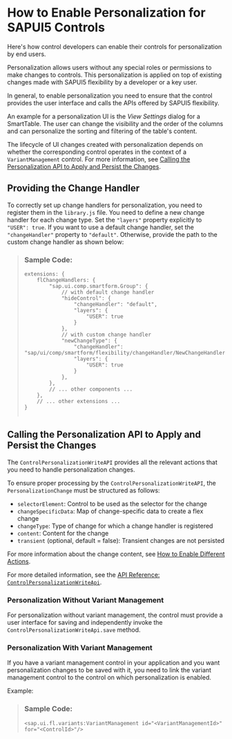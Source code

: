 <!-- loio5f215c172f9644758cbb2b21c6c87926 -->

# How to Enable Personalization for SAPUI5 Controls

Here's how control developers can enable their controls for personalization by end users.

Personalization allows users without any special roles or permissions to make changes to controls. This personalization is applied on top of existing changes made with SAPUI5 flexibility by a developer or a key user.

In general, to enable personalization you need to ensure that the control provides the user interface and calls the APIs offered by SAPUI5 flexibility.

An example for a personalization UI is the *View Settings* dialog for a SmartTable. The user can change the visibility and the order of the columns and can personalize the sorting and filtering of the table's content.

The lifecycle of UI changes created with personalization depends on whether the corresponding control operates in the context of a `VariantManagement` control. For more information, see [Calling the Personalization API to Apply and Persist the Changes](how-to-enable-personalization-for-sapui5-controls-5f215c1.md#loio5f215c172f9644758cbb2b21c6c87926__section_fwf_mzt_qbc).



<a name="loio5f215c172f9644758cbb2b21c6c87926__section_rcf_syt_qbc"/>

## Providing the Change Handler

To correctly set up change handlers for personalization, you need to register them in the `library.js` file. You need to define a new change handler for each change type. Set the `"layers"` property explicitly to `"USER": true`. If you want to use a default change handler, set the `"changeHandler"` property to `"default"`. Otherwise, provide the path to the custom change handler as shown below:

> ### Sample Code:  
> ```
> extensions: {
>     flChangeHandlers: {
>         "sap.ui.comp.smartform.Group": {
>             // with default change handler
>             "hideControl": {
>                 "changeHandler": "default",
>                 "layers": {
>                     "USER": true
>                 }
>             },
>             // with custom change handler
>             "newChangeType": {
>                 "changeHandler": "sap/ui/comp/smartform/flexibility/changeHandler/NewChangeHandler",
>                 "layers": {
>                     "USER": true
>                 }
>             },
>         },
>         // ... other components ...
>     },
>     // ... other extensions ...
> }
> ```
> ```



<a name="loio5f215c172f9644758cbb2b21c6c87926__section_fwf_mzt_qbc"/>

## Calling the Personalization API to Apply and Persist the Changes

The `ControlPersonalizationWriteAPI` provides all the relevant actions that you need to handle personalization changes.

To ensure proper processing by the `ControlPersonalizationWriteAPI`, the `PersonalizationChange` must be structured as follows:

-   `selectorElement`: Control to be used as the selector for the change
-   `changeSpecificData`: Map of change-specific data to create a flex change
-   `changeType`: Type of change for which a change handler is registered
-   `content`: Content for the change
-   `transient` \(optional, default = false\): Transient changes are not persisted

For more information about the change content, see [How to Enable Different Actions](how-to-enable-different-actions-41c6962.md).

For more detailed information, see the [API Reference: `ControlPersonalizationWriteApi`](https://ui5.sap.com/#/api/sap.ui.fl.write.api.ControlPersonalizationWriteAPI).



### Personalization Without Variant Management

For personalization without variant management, the control must provide a user interface for saving and independently invoke the `ControlPersonalizationWriteApi.save` method.



### Personalization With Variant Management

If you have a variant management control in your application and you want personalization changes to be saved with it, you need to link the variant management control to the control on which personalization is enabled.

Example:

> ### Sample Code:  
> ```
> <sap.ui.fl.variants:VariantManagement id="<VariantManagementId>" for="<ControlId>"/>
> ```

